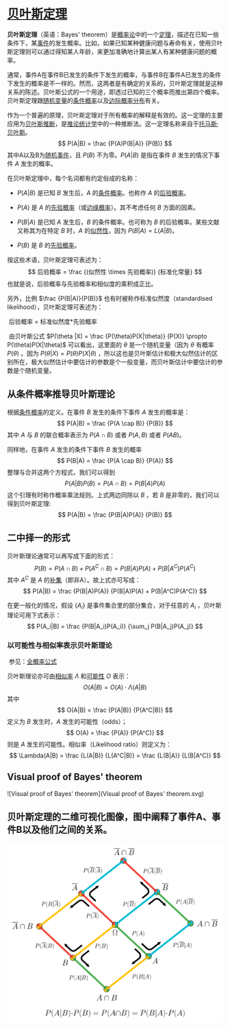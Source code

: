 # [贝叶斯定理](https://zh.wikipedia.org/wiki/贝叶斯定理)

**贝叶斯定理**（英语：Bayes' theorem）是[概率论](https://zh.wikipedia.org/wiki/概率論)中的一个[定理](https://zh.wikipedia.org/wiki/定理)，描述在已知一些条件下，某[事件](https://zh.wikipedia.org/wiki/事件_(概率论))的发生概率。比如，如果已知某种健康问题与寿命有关，使用贝叶斯定理则可以通过得知某人年龄，来更加准确地计算出某人有某种健康问题的概率。

通常，事件A在事件B已发生的条件下发生的概率，与事件B在事件A已发生的条件下发生的概率是不一样的。然而，这两者是有确定的关系的，贝叶斯定理就是这种关系的陈述。贝叶斯公式的一个用途，即透过已知的三个概率而推出第四个概率。贝叶斯定理跟[随机变量](https://zh.wikipedia.org/wiki/隨機變量)的[条件概率](https://zh.wikipedia.org/wiki/條件機率)以及[边际概率分布](https://zh.wikipedia.org/wiki/联合分布)有关。

作为一个普遍的原理，贝叶斯定理对于所有概率的解释是有效的。这一定理的主要应用为[贝叶斯推断](https://zh.wikipedia.org/wiki/贝叶斯推断)，是[推论统计学](https://zh.wikipedia.org/wiki/推論統計學)中的一种推断法。这一定理名称来自于[托马斯·贝叶斯](https://zh.wikipedia.org/wiki/托马斯·贝叶斯)。
$$
P(A|B) = \frac {P(A)P(B|A)} {P(B)}
$$
其中A以及B为[随机事件](https://zh.wikipedia.org/wiki/随机事件)，且 $P(B)$ 不为零。$P(A|B)$ 是指在事件 $B$ 发生的情况下事件 $A$ 发生的概率。

在贝叶斯定理中，每个名词都有约定俗成的名称：

- $P(A|B)$ 是已知 $B$ 发生后，$A$ 的[条件概率](https://zh.wikipedia.org/wiki/条件概率)。也称作 $A$ 的[后验概率](https://zh.wikipedia.org/wiki/后验概率)。

- $P(A)$ 是 $A$ 的[先验概率](https://zh.wikipedia.org/wiki/先验概率)（或[边缘概率](https://zh.wikipedia.org/wiki/边缘概率)）。其不考虑任何 $B$ 方面的因素。
- $P(B|A)$ 是已知 $A$ 发生后，$B$ 的条件概率。也可称为 $B$ 的后验概率。某些文献又称其为在特定 $B$ 时，$A$ 的[似然性](https://zh.wikipedia.org/wiki/似然函数)，因为 $P(B|A) = L(A|B)$。
- $P(B)$ 是 $B$ 的[先验概率](https://zh.wikipedia.org/wiki/先验概率)。

按这些术语，贝叶斯定理可表述为：
$$
后验概率 = \frac {(似然性 \times 先验概率)} {标准化常量}
$$
也就是说，后验概率与先验概率和相似度的乘积成正比。

另外，比例 $\frac {P(B|A)}{P(B)}$ 也有时被称作标准似然度（standardised likelihood），贝叶斯定理可表述为：

​	后验概率 = 标准似然度*先验概率

​	由贝叶斯公式 $P(\theta |X) = \frac {P(\theta)P(X|\theta)} {P(X)} \propto P(\theta)P(X|\theta)$ 可以看出，这里面的 $\theta$ 是一个随机变量（因为 $\theta$ 有概率 $P(\theta)$ 。因为 $P(\theta |X) = P(\theta) P(X|\theta)$ ，所以这也是贝叶斯估计和极大似然估计的区别所在，极大似然估计中要估计的参数是个一般变量，而贝叶斯估计中要估计的参数是个随机变量。

## 从条件概率推导贝叶斯理论

根据[条件概率](https://zh.wikipedia.org/wiki/条件概率)的定义。在事件 $B$ 发生的条件下事件 $A$ 发生的概率是：
$$
P(A|B) = \frac {P(A \cap B)} {P(B)}
$$
其中 $A$ 与 $B$ 的联合概率表示为 $P(A \cap B)$ 或者 $P(A,B)$ 或者 $P(AB)$。

同样地，在事件 $A$ 发生的条件下事件  $B$  发生的概率
$$
P(B|A) = \frac {P(A \cap B)} {P(A)}
$$
整理与合并这两个方程式，我们可以得到
$$
P(A|B)P(B) = P(A \cap B) = P(B|A)P(A)
$$
这个引理有时称作概率乘法规则。上式两边同除以 $B$ ，若  $B$  是非零的，我们可以得到贝叶斯定理:
$$
P(A|B) = \frac {P(B|A)P(A)} {P(B)}
$$

## 二中择一的形式

贝叶斯理论通常可以再写成下面的形式：
$$
P(B) = P(A \cap B) + P(A^C \cap B) = P(B|A)P(A) + P(B|A^C)P(A^C)
$$
其中 $A^C$ 是 $A$ 的[补集](https://zh.wikipedia.org/wiki/補集)（即非A）。故上式亦可写成：
$$
P(A|B) = \frac {P(B|A)P(A)} {P(B|A)P(A) + P(B|A^C)P(A^C)}
$$


在更一般化的情况，假设 $\{A_i\}$ 是事件集合里的部分集合，对于任意的 $A_i$ ，贝叶斯理论可用下式表示：
$$
P(A_i|B) = \frac {P(B|A_i)P(A_i)} {\sum_j P(B|A_j)P(A_j)}
$$

### 以可能性与相似率表示贝叶斯理论

​	参见：[全概率公式](https://zh.wikipedia.org/wiki/全概率公式)

贝叶斯理论亦可由[相似率](https://zh.wikipedia.org/w/index.php?title=相似率&action=edit&redlink=1) $\Lambda$ 和[可能性](https://zh.wikipedia.org/wiki/可能性) $O$ 表示：
$$
O(A|B) = O(A) \cdot \Lambda(A|B)
$$
其中
$$
O(A|B) = \frac {P(A|B)} {P(A^C|B)}
$$
定义为 $B$ 发生时，$A$ 发生的可能性（odds）；
$$
O(A) = \frac {P(A)} {P(A^C)}
$$
则是 $A$ 发生的可能性。相似率（Likelihood ratio）则定义为：
$$
\Lambda(A|B) = \frac {L(A|B)} {L(A^C|B)} = \frac {L(B|A)} {L(B|A^C)}
$$

## Visual proof of Bayes' theorem

![Visual proof of Bayes' theorem](Visual proof of Bayes' theorem.svg)

## 贝叶斯定理的二维可视化图像，图中阐释了事件A、事件B以及他们之间的关系。

![](%E8%B4%9D%E5%8F%B6%E6%96%AF%E5%AE%9A%E7%90%86%E7%9A%84%E4%BA%8C%E7%BB%B4%E5%8F%AF%E8%A7%86%E5%8C%96%E5%9B%BE%E5%83%8F%EF%BC%8C%E5%9B%BE%E4%B8%AD%E9%98%90%E9%87%8A%E4%BA%86%E4%BA%8B%E4%BB%B6A%E3%80%81%E4%BA%8B%E4%BB%B6B%E4%BB%A5%E5%8F%8A%E4%BB%96%E4%BB%AC%E4%B9%8B%E9%97%B4%E7%9A%84%E5%85%B3%E7%B3%BB.svg)
